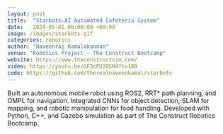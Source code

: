 ```yaml
---
layout: post
title:  "Starbots.AI Automated Cafeteria System"
date:   2024-05-01 00:00:00 +00:00
image: /images/starbots.gif
categories: robotics
author: "Naveenraj Kamalakannan"
venue: "Robotics Project - The Construct Bootcamp"
website: https://www.theconstructsim.com/
video: https://youtu.be/GF3cPU2OSH4?t=180
code: https://github.com/therealnaveenkamal/starbots
---
```

Built an autonomous mobile robot using ROS2, RRT* path planning, and OMPL for navigation. Integrated CNNs for object detection, SLAM for mapping, and robotic manipulation for food handling. Developed with Python, C++, and Gazebo simulation as part of The Construct Robotics Bootcamp.